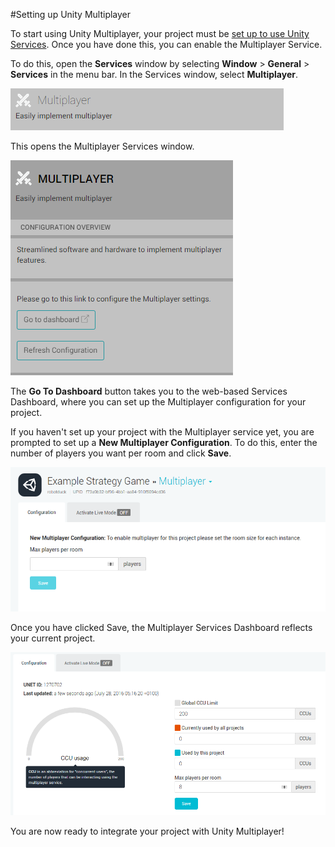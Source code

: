 #Setting up Unity Multiplayer

To start using Unity Multiplayer, your project must be [set up to use Unity Services](SettingUpProjectServices). Once you have done this, you can enable the Multiplayer Service.

To do this, open the __Services__ window by selecting __Window__ &gt; __General__ &gt; __Services__ in the menu bar. In the Services window, select __Multiplayer__.

![](../uploads/Main/MultiplayerServiceInList.png)

This opens the Multiplayer Services window.

![](../uploads/Main/MultiplayerServicesWindow.png)

The __Go To Dashboard__ button takes you to the web-based Services Dashboard, where you can set up the Multiplayer configuration for your project.

If you haven't set up your project with the Multiplayer service yet, you are prompted to set up a __New Multiplayer Configuration__. To do this, enter the number of players you want per room and click __Save__.

![](../uploads/Main/MultiplayerServiceNewConfig.png)

Once you have clicked Save, the Multiplayer Services Dashboard reflects your current project.

![](../uploads/Main/MultiplayerServiceNewConfigCreated.png)

You are now ready to integrate your project with Unity Multiplayer!


